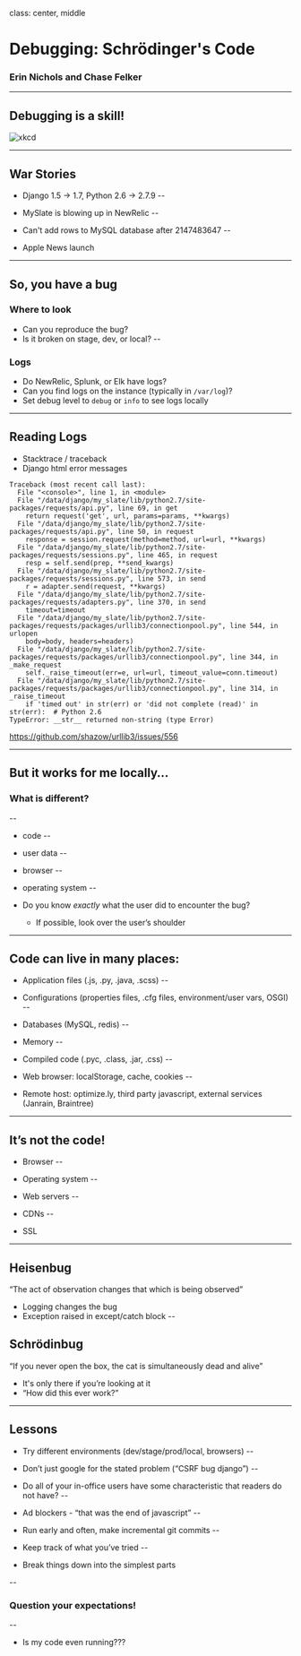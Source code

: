 class: center, middle

# Debugging: Schr&ouml;dinger&apos;s Code
### Erin Nichols and Chase Felker

---

## Debugging is a skill!
![xkcd](https://imgs.xkcd.com/comics/debugging.png)

---

## War Stories

- Django 1.5 &rarr; 1.7, Python 2.6 &rarr; 2.7.9
--

- MySlate is blowing up in NewRelic
--

- Can&apos;t add rows to MySQL database after 2147483647
--

- Apple News launch

---

## So, you have a bug

### Where to look
- Can you reproduce the bug?
- Is it broken on stage, dev, or local?
--


### Logs
- Do NewRelic, Splunk, or Elk have logs?
- Can you find logs on the instance (typically in `/var/log`)?
- Set debug level to `debug` or `info` to see logs locally

---

## Reading Logs
- Stacktrace / traceback
- Django html error messages


```
Traceback (most recent call last):
  File "<console>", line 1, in <module>
  File "/data/django/my_slate/lib/python2.7/site-packages/requests/api.py", line 69, in get
    return request('get', url, params=params, **kwargs)
  File "/data/django/my_slate/lib/python2.7/site-packages/requests/api.py", line 50, in request
    response = session.request(method=method, url=url, **kwargs)
  File "/data/django/my_slate/lib/python2.7/site-packages/requests/sessions.py", line 465, in request
    resp = self.send(prep, **send_kwargs)
  File "/data/django/my_slate/lib/python2.7/site-packages/requests/sessions.py", line 573, in send
    r = adapter.send(request, **kwargs)
  File "/data/django/my_slate/lib/python2.7/site-packages/requests/adapters.py", line 370, in send
    timeout=timeout
  File "/data/django/my_slate/lib/python2.7/site-packages/requests/packages/urllib3/connectionpool.py", line 544, in urlopen
    body=body, headers=headers)
  File "/data/django/my_slate/lib/python2.7/site-packages/requests/packages/urllib3/connectionpool.py", line 344, in _make_request
    self._raise_timeout(err=e, url=url, timeout_value=conn.timeout)
  File "/data/django/my_slate/lib/python2.7/site-packages/requests/packages/urllib3/connectionpool.py", line 314, in _raise_timeout
    if 'timed out' in str(err) or 'did not complete (read)' in str(err):  # Python 2.6
TypeError: __str__ returned non-string (type Error)
```
https://github.com/shazow/urllib3/issues/556

---

## But it works for me locally&hellip;

### What is different?
--

- code
--

- user data
--

- browser
--

- operating system
--

- Do you know _exactly_ what the user did to encounter the bug?
  - If possible, look over the user&rsquo;s shoulder

---

## Code can live in many places:
- Application files (.js, .py, .java, .scss)
--

- Configurations (properties files, .cfg files, environment/user vars, OSGI)
--

- Databases (MySQL, redis)
--

- Memory
--

- Compiled code (.pyc, .class, .jar, .css)
--

- Web browser: localStorage, cache, cookies
--

- Remote host: optimize.ly, third party javascript, external services (Janrain, Braintree)

---

## It&rsquo;s not the code!
- Browser
--

- Operating system
--

- Web servers
--

- CDNs
--

- SSL

---

## Heisenbug
&ldquo;The act of observation changes that which is being observed&rdquo;
- Logging changes the bug
- Exception raised in except/catch block
--


## Schr&ouml;dinbug
&ldquo;If you never open the box, the cat is simultaneously dead and alive&rdquo;

- It&apos;s only there if you&rsquo;re looking at it
- &ldquo;How did this ever work?&rdquo;

---

## Lessons
- Try different environments (dev/stage/prod/local, browsers)
--

- Don&rsquo;t just google for the stated problem (&ldquo;CSRF bug django&rdquo;)
--

- Do all of your in-office users have some characteristic that readers do not have?
--

- Ad blockers - &ldquo;that was the end of javascript&rdquo;
--

- Run early and often, make incremental git commits
--

- Keep track of what you&rsquo;ve tried
--

- Break things down into the simplest parts

--

### Question your expectations!
--

- Is my code even running???

